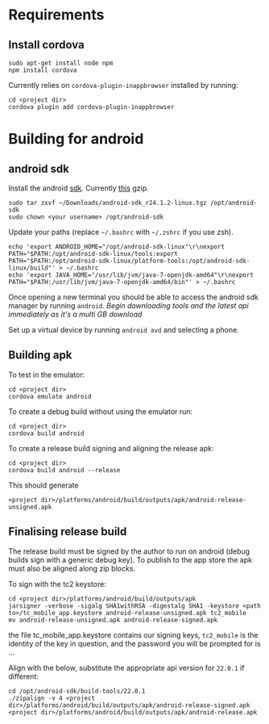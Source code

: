 Requirements
===
Install cordova
---
```
sudo apt-get install node npm
npm install cordova
```

Currently relies on `cordova-plugin-inappbrowser` installed by running:
```
cd <project dir>
cordova plugin add cordova-plugin-inappbrowser
```

Building for android
===
android sdk
---
Install the android [sdk](https://developer.android.com/sdk/index.html#Other).  Currently [this](http://dl.google.com/android/android-sdk_r24.1.2-linux.tgz) gzip.
```
sudo tar zxvf ~/Downloads/android-sdk_r24.1.2-linux.tgz /opt/android-sdk
sudo chown <your username> /opt/android-sdk
```
Update your paths (replace `~/.bashrc` with `~/.zshrc` if you use zsh).
```
echo 'export ANDROID_HOME="/opt/android-sdk-linux"\r\nexport PATH="$PATH:/opt/android-sdk-linux/tools:export PATH="$PATH:/opt/android-sdk-linux/platform-tools:/opt/android-sdk-linux/build"' > ~/.bashrc
echo 'export JAVA_HOME="/usr/lib/jvm/java-7-openjdk-amd64"\r\nexport PATH="$PATH:/usr/lib/jvm/java-7-openjdk-amd64/bin"' > ~/.bashrc
```

Once opening a new terminal you should be able to access the android sdk manager by running `android`.
*Begin downloading tools and the latest api immediately as it's a multi GB download*

Set up a virtual device by running `android avd` and selecting a phone.


Building apk
---
To test in the emulator:
```
cd <project dir>
cordova emulate android
```
To create a debug build without using the emulator run:
```
cd <project dir>
cordova build android
```
To create a release build signing and aligning the release apk:
```
cd <project dir>
cordova build android --release
```
This should generate
```
<project dir>/platforms/android/build/outputs/apk/android-release-unsigned.apk
```
Finalising release build
---
The release build must be signed by the author to run on android (debug builds sign with a generic debug key).
To publish to the app store the apk must also be aligned along zip blocks.

To sign with the tc2 keystore:
```
cd <project dir>/platforms/android/build/outputs/apk
jarsigner -verbose -sigalg SHA1withRSA -digestalg SHA1 -keystore <path to>/tc_mobile_app.keystore android-release-unsigned.apk tc2_mobile
mv android-release-unsigned.apk android-release-signed.apk
```
the file tc_mobile_app.keystore contains our signing keys, `tc2_mobile` is the identity of the key in question, and the password you will be prompted for is ...

Align with the below, substitute the appropriate api version for `22.0.1` if different:
```
cd /opt/android-sdk/build-tools/22.0.1
./zipalign -v 4 <project dir>/platforms/android/build/outputs/apk/android-release-signed.apk <project dir>/platforms/android/build/outputs/apk/android-release.apk
```
